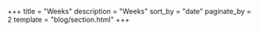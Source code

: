 +++
title = "Weeks"
description = "Weeks"
sort_by = "date"
paginate_by = 2
template = "blog/section.html"
+++
